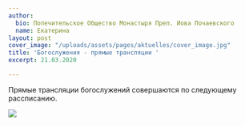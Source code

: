```yaml
---
author:
  bio: Попечительское Общество Монастыря Преп. Иова Почаевского
  name: Екатерина
layout: post
cover_image: "/uploads/assets/pages/aktuelles/cover_image.jpg"
title: 'Богослужения - прямые трансляции '
excerpt: 21.03.2020

---
```

Прямые трансляции богослужений совершаются по следующему рассписанию. 

![](https://res.cloudinary.com/hiobmon/image/upload/v1585126208/media/2020/Screenshot_2020-03-25_at_09.46.02_twobux.png)